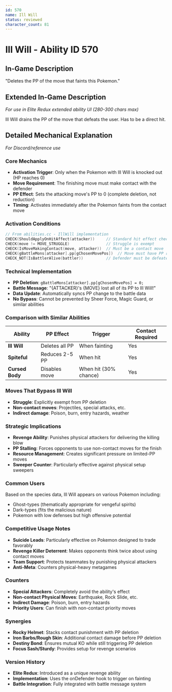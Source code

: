 ```yaml
---
id: 570
name: Ill Will
status: reviewed
character_count: 81
---
```


# Ill Will - Ability ID 570

## In-Game Description
"Deletes the PP of the move that faints this Pokemon."

## Extended In-Game Description
*For use in Elite Redux extended ability UI (280-300 chars max)*

Ill Will drains the PP of the move that defeats the user. Has to be a direct hit.

## Detailed Mechanical Explanation
*For Discord/reference use*

### Core Mechanics
- **Activation Trigger**: Only when the Pokemon with Ill Will is knocked out (HP reaches 0)
- **Move Requirement**: The finishing move must make contact with the defender
- **PP Effect**: Sets the attacking move's PP to 0 (complete deletion, not reduction)
- **Timing**: Activates immediately after the Pokemon faints from the contact move

### Activation Conditions
```cpp
// From abilities.cc - IllWill implementation
CHECK(ShouldApplyOnHitAffect(attacker))     // Standard hit effect check
CHECK(move != MOVE_STRUGGLE)                // Struggle is exempt
CHECK(IsMoveMakingContact(move, attacker))  // Must be a contact move
CHECK(gBattleMons[attacker].pp[gChosenMovePos])  // Move must have PP remaining
CHECK_NOT(IsBattlerAlive(battler))          // Defender must be defeated
```

### Technical Implementation
- **PP Deletion**: `gBattleMons[attacker].pp[gChosenMovePos] = 0;`
- **Battle Message**: "{ATTACKER}'s {MOVE} lost all of its PP to Ill Will!"
- **Data Update**: Automatically syncs PP change to the battle data
- **No Bypass**: Cannot be prevented by Sheer Force, Magic Guard, or similar abilities

### Comparison with Similar Abilities
| Ability | PP Effect | Trigger | Contact Required |
|---------|-----------|---------|------------------|
| **Ill Will** | Deletes all PP | When fainting | Yes |
| **Spiteful** | Reduces 2-5 PP | When hit | Yes |
| **Cursed Body** | Disables move | When hit (30% chance) | Yes |

### Moves That Bypass Ill Will
- **Struggle**: Explicitly exempt from PP deletion
- **Non-contact moves**: Projectiles, special attacks, etc.
- **Indirect damage**: Poison, burn, entry hazards, weather

### Strategic Implications
- **Revenge Ability**: Punishes physical attackers for delivering the killing blow
- **PP Stalling**: Forces opponents to use non-contact moves for the finish
- **Resource Management**: Creates significant pressure on limited-PP moves
- **Sweeper Counter**: Particularly effective against physical setup sweepers

### Common Users
Based on the species data, Ill Will appears on various Pokemon including:
- Ghost-types (thematically appropriate for vengeful spirits)
- Dark-types (fits the malicious nature)
- Pokemon with low defenses but high offensive potential

### Competitive Usage Notes
- **Suicide Leads**: Particularly effective on Pokemon designed to trade favorably
- **Revenge Killer Deterrent**: Makes opponents think twice about using contact moves
- **Team Support**: Protects teammates by punishing physical attackers
- **Anti-Meta**: Counters physical-heavy metagames

### Counters
- **Special Attackers**: Completely avoid the ability's effect
- **Non-contact Physical Moves**: Earthquake, Rock Slide, etc.
- **Indirect Damage**: Poison, burn, entry hazards
- **Priority Users**: Can finish with non-contact priority moves

### Synergies
- **Rocky Helmet**: Stacks contact punishment with PP deletion
- **Iron Barbs/Rough Skin**: Additional contact damage before PP deletion
- **Destiny Bond**: Ensures mutual KO while still triggering PP deletion
- **Focus Sash/Sturdy**: Provides setup for revenge scenarios

### Version History
- **Elite Redux**: Introduced as a unique revenge ability
- **Implementation**: Uses the onDefender hook to trigger on fainting
- **Battle Integration**: Fully integrated with battle message system